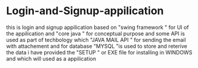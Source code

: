# Login-and-Signup-appilication
this is login and signup appilication based on "swing framework "  for UI   of the appilication and "core java " for conceptual purpose 
and some API is used as part of techbology which "JAVA MAIL API " for sending the email with attachement and for database "MYSQL  "is used to store and reterive the data 
i have provided the "SETUP " or EXE file for installing in WINDOWS and which will used as a appilication  
